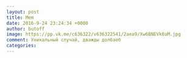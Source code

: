 ```yaml
--- 
layout: post 
title: Mem 
date: 2016-9-24 23:24:34 +0000 
author: butoff 
image: https://pp.vk.me/c636322/v636322541/2aea9/Xw6BNEVk0aM.jpg
comment: Уникальный случай, дважды долбаеб
categories: 
---
```

